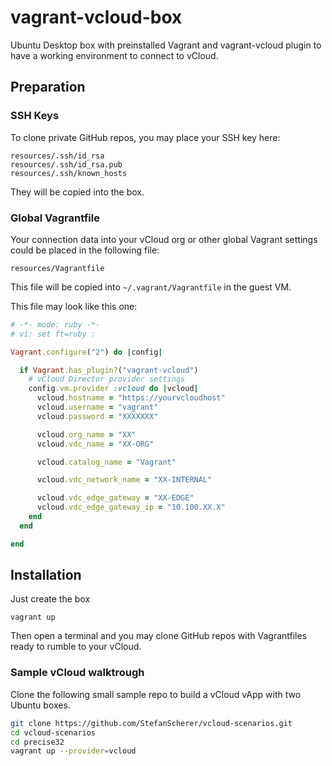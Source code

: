 vagrant-vcloud-box
==================

Ubuntu Desktop box with preinstalled Vagrant and vagrant-vcloud plugin
to have a working environment to connect to vCloud.

## Preparation

### SSH Keys

To clone private GitHub repos, you may place your SSH key here: 

```
resources/.ssh/id_rsa
resources/.ssh/id_rsa.pub
resources/.ssh/known_hosts
```

They will be copied into the box.

### Global Vagrantfile

Your connection data into your vCloud org or other global Vagrant
settings could be placed in the following file:

```
resources/Vagrantfile
```

This file will be copied into `~/.vagrant/Vagrantfile` in the guest VM.

This file may look like this one:

```ruby
# -*- mode: ruby -*-
# vi: set ft=ruby :

Vagrant.configure("2") do |config|

  if Vagrant.has_plugin?("vagrant-vcloud")
    # vCloud Director provider settings
    config.vm.provider :vcloud do |vcloud|
      vcloud.hostname = "https://yourvcloudhost"
      vcloud.username = "vagrant"
      vcloud.password = "XXXXXXX"

      vcloud.org_name = "XX"
      vcloud.vdc_name = "XX-ORG"

      vcloud.catalog_name = "Vagrant"

      vcloud.vdc_network_name = "XX-INTERNAL"

      vcloud.vdc_edge_gateway = "XX-EDGE"
      vcloud.vdc_edge_gateway_ip = "10.100.XX.X"
    end
  end

end
```

## Installation

Just create the box

```
vagrant up
```

Then open a terminal and you may clone GitHub repos with Vagrantfiles ready to
rumble to your vCloud.

### Sample vCloud walktrough

Clone the following small sample repo to build a vCloud vApp with two Ubuntu boxes.

```bash
git clone https://github.com/StefanScherer/vcloud-scenarios.git
cd vcloud-scenarios
cd precise32
vagrant up --provider=vcloud
```
